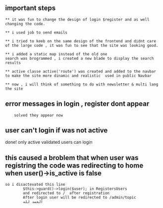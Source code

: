 

## important steps


    ** it was fun to change the design of login $register and as well changing the code. 

    ** i used job to send emails

    ** i tried to keeb on the same design of the frontend and didnt care of the large code , it was fun to see that the site was looking good.

    ** i added a static map instead of the old one
    search was brogrammed , i created a new blade to display the search results

    ** active classe active('route') was created and added to the navbar to make the site more dinamic and realistic  used in public Navbar

    ** now , i will think of something to do with newsletter & multi lang the site

## error messages in login , register dont appear
        solved they appear now
## user can't login if was not active  
  done! only active validated users can login
## this caused a broblem that when user was registring the code was redirecting to home when user()->is_active is false
    so i disactevated this line 
            $this->guard()->login($user); in RegistersUsers
            and redirected to /  after registration
            After login user will be redirected to /admin/topic
            الحمد لله
            



